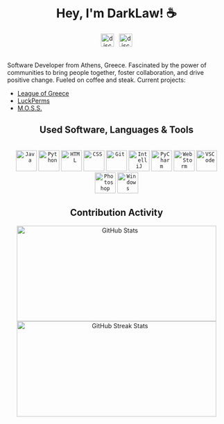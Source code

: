 <div align="center">
    <h1>Hey, I'm DarkLaw! ☕</h1>
    <a href="https://discordapp.com/users/324536691794640906/" target="_blank">
        <img src="https://img.shields.io/static/v1?message=Discord&logo=discord&label=&color=7289DA&logoColor=white&labelColor=&style=for-the-badge" height="30" alt="discord logo"/></a>
    &nbsp;
    <a href="https://ko-fi.com/darklaw" target="_blank">
        <img src="https://img.shields.io/static/v1?message=KoFi&logo=kofi&label=&color=FF5E5E&logoColor=white&labelColor=&style=for-the-badge" height="30" alt="discord logo"/></a>
    <br><br>
</div>

Software Developer from Athens, Greece. Fascinated by the power of communities to bring people together, foster collaboration, and drive positive change. Fueled on coffee and steak. Current projects:

- [League of Greece](https://discord.gg/league-of-greece-923696773141241938)
- [LuckPerms](https://github.com/LuckPerms)
- [M.O.S.S.](https://github.com/MinecraftOSS)

<div align="center">
    <h2>Used Software, Languages & Tools</h2> 
    <br>
    <!-- Languages -->
    <code><img alt="Java" title="Java" width="48px" src="https://cdn.jsdelivr.net/gh/devicons/devicon/icons/java/java-original.svg"/></code> 
    <code><img alt="Python" title="Python" width="48px" src="https://cdn.jsdelivr.net/gh/devicons/devicon/icons/python/python-original.svg"/></code>
    <!-- Markup & Style Sheet Languages -->
    <code><img alt="HTML" title="HTML" width="48px" src="https://cdn.jsdelivr.net/gh/devicons/devicon/icons/html5/html5-original.svg"/></code>
    <code><img alt="CSS" title="CSS" width="48px" src="https://cdn.jsdelivr.net/gh/devicons/devicon/icons/css3/css3-original.svg"/></code>
    <!-- Version Control -->
    <code><img alt="Git" title="Git" width="48px" src="https://cdn.jsdelivr.net/gh/devicons/devicon/icons/git/git-original.svg"/></code>
    <!-- IDES -->
    <code><img alt="IntelliJ" title="IntelliJ" width="48px" src="https://upload.wikimedia.org/wikipedia/commons/thumb/9/9c/IntelliJ_IDEA_Icon.svg/1024px-IntelliJ_IDEA_Icon.svg.png"/></code>
    <code><img alt="PyCharm" title="PyCharm" width="48px" src="https://upload.wikimedia.org/wikipedia/commons/thumb/1/1d/PyCharm_Icon.svg/1024px-PyCharm_Icon.svg.png"/></code>
    <code><img alt="WebStorm" title="WebStorm" width="48px" src="https://upload.wikimedia.org/wikipedia/commons/thumb/c/c0/WebStorm_Icon.svg/640px-WebStorm_Icon.svg.png"/></code>
    <code><img alt="VSCode" title="Visual Studio Code" width="48px" src="https://cdn.icon-icons.com/icons2/2107/PNG/512/file_type_vscode_icon_130084.png"/></code>
    <!-- Graphic Design -->
    <code><img alt="Photoshop" title="Photoshop" width="48px" src="https://upload.wikimedia.org/wikipedia/commons/thumb/a/af/Adobe_Photoshop_CC_icon.svg/2101px-Adobe_Photoshop_CC_icon.svg.png"/></code>
    <!-- OS -->
    <code><img alt="Windows" title="Windows" width="48px" src="https://www.freeiconspng.com/thumbs/windows-icon-png/cute-ball-windows-icon-png-16.png"/></code>
    <!-- Contribution Activity & Stats -->
    <h2>Contribution Activity</h2>  
    <img src="https://github-readme-stats.vercel.app/api?username=ImDarkLaw&title_color=EA4245&text_color=FFFFFF&show_icons=true&icon_color=EA4245&include_all_commits=true&count_private=true&theme=dark" alt="GitHub Stats" height="220" width="460"/>
    <img src="https://github-readme-streak-stats.herokuapp.com/?user=ImDarkLaw&theme=dark&date_format=j%20M%5B%20Y%5D&currStreakLabel=EA4245&fire=EA4245&ring=EA4245" alt="GitHub Streak Stats" height="220" width="460"/>
    <br>
</div>
